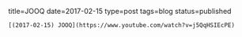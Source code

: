 
title=JOOQ
date=2017-02-15
type=post
tags=blog
status=published
~~~~~~
[(2017-02-15) JOOQ](https://www.youtube.com/watch?v=j5QqHSIEcPE) 
            